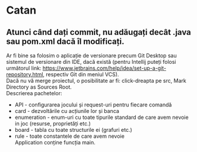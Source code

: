 # Catan
## Atunci când dați commit, nu adăugați decât .java sau pom.xml dacă îl modificați.  
Ar fi bine sa folosim o aplicație de versionare precum Git Desktop sau sistemul de versionare din IDE, dacă există (pentru Intellij puteți folosi următorul link: https://www.jetbrains.com/help/idea/set-up-a-git-repository.html, respectiv Git din meniul VCS).  
Dacă nu vă merge proiectul, o posibilitate ar fi: click-dreapta pe src, Mark Directory as Sources Root.  
Descrierea pachetelor:
 - API - configurarea jocului și request-uri pentru fiecare comandă
 - card - dezvoltările cu acțiunile lor și banca
 - enumeration - enum-uri cu toate tipurile standard de care avem nevoie in joc (resurse, proprietăți etc.)
 - board - tabla cu toate structurile ei (grafuri etc.)
 - rule - toate constantele de care avem nevoie  
Application conține funcția main.
